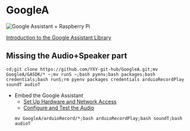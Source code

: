 # GoogleA

![Google Assistant + Raspberry Pi](https://cdn.instructables.com/FJ5/M95M/JD0KD411/FJ5M95MJD0KD411.LARGE.jpg)

[Introduction to the Google Assistant Library](https://developers.google.com/assistant/sdk/guides/library/python/)
## Missing the Audio+Speaker part
```
cd;git clone https://github.com/YXY-git-hub/GoogleA.git;mv GoogleA/GASDK/* ~;mv runS ~;bash pyenv;bash packages;bash credentials;bash runS;rm pyenv packages credentials arduioRecordPlay soundT audioT
```
* Embed the Google Assistant
  * [Set Up Hardware and Network Access](https://developers.google.com/assistant/sdk/guides/library/python/embed/setup?hardware=rpi)
  * [Configure and Test the Audio](https://developers.google.com/assistant/sdk/guides/library/python/embed/audio)
   ```
   mv GoogleA/arduioRecord/*;bash arduioRecordPlay;bash soundT;bash audioT
   ```
